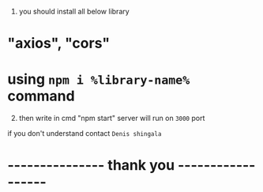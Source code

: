 1. you should install all below library

# "axios", "cors"

# using `npm i %library-name%` command

2. then write in cmd "npm start"
   server will run on `3000` port

if you don't understand contact `Denis shingala`

# --------------- thank you ------------------
